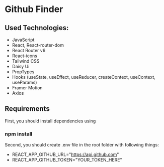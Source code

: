 # Github Finder

## Used Technologies:

- JavaScript
- React, React-router-dom
- React Router v6
- React-icons
- Tailwind CSS
- Daisy Ui
- PropTypes
- Hooks (useState, useEffect, useReducer, createContext, useContext, useParams)
- Framer Motion
- Axios

## Requirements

First, you should install dependencies using 
### npm install

Second, you should create .env file in the root folder with following things:

- REACT_APP_GITHUB_URL="https://api.github.com"
- REACT_APP_GITHUB_TOKEN="YOUR_TOKEN_HERE"
